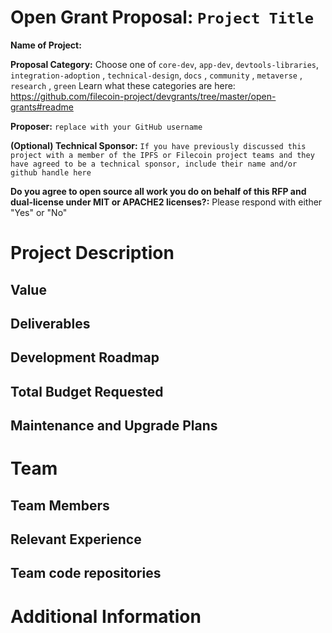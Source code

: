 # Open Grant Proposal: `Project Title`

**Name of Project:**

**Proposal Category:** Choose one of `core-dev`, `app-dev`, `devtools-libraries`, `integration-adoption` , `technical-design`, `docs` , `community` , `metaverse` , `research` , `green` Learn what these categories are here: https://github.com/filecoin-project/devgrants/tree/master/open-grants#readme

**Proposer:** `replace with your GitHub username`

**(Optional) Technical Sponsor:** `If you have previously discussed this project with a member of the IPFS or Filecoin project teams and they have agreed to be a technical sponsor, include their name and/or github handle here`

**Do you agree to open source all work you do on behalf of this RFP and dual-license under MIT or APACHE2 licenses?:** Please respond with either "Yes" or "No"

# Project Description

<!-- Please describe exactly what you are planning to build. Make sure to include the following: -->
<!-- - Start with the need or problem you are trying to solve with this project. -->
<!-- - Describe why your solution is going to adequately solve this problem. -->

<!-- This section should be 2-3 paragraphs long. -->

## Value

<!-- Please describe in more detail why this proposal is valuable for the Filecoin ecosystem. Answer the following questions: -->
<!-- - What are the benefits to getting this right? -->
<!-- - What are the risks if you don't get it right? -->
<!-- - What are the risks that will make executing on this project difficult? -->

<!-- This section should be 1-3 paragraphs long. -->

## Deliverables

<!-- Please describe in details what your final deliverable for this project will be. Include a specification of the project and what functionality the software will deliver when it is finished. -->

## Development Roadmap

<!-- Please break up your development work into a clear set of milestones. This section needs to be very detailed (will vary on the project, but aim for around 2 pages for this section). -->

<!-- For each milestone, please describe: -->
<!-- - The software functionality that we can expect after the completion of each milestone. This should be detailed enough that it can be used to ensure that the software meets the specification you outlined in the Deliverables. -->
<!-- - How many people will be working on each milestone and their roles -->
<!-- - The amount of funding required for each milestone -->
<!-- - How much time this milestone will take to achieve (using real dates) -->

## Total Budget Requested

<!--Sum up the total requested budget across all milestones, and include that figure here. Also, please include a budget breakdown to specify how you are planning to spend these funds. -->

## Maintenance and Upgrade Plans

<!-- Specify your team's long-term plans to maintain this software and upgrade it over time. -->

# Team

## Team Members

<!-- - Team Member 1 -->
<!-- - Team Member 2 -->
<!-- - Team Member 3 -->
<!-- - ...

## Team Member LinkedIn Profiles

<!-- - Team Member 1 LinkedIn profile -->
<!-- - Team Member 2 LinkedIn profile -->
<!-- - Team Member 3 LinkedIn profile -->
<!-- - ...

## Team Website

<!-- Please link to your team's website here (make sure it's `https`) -->

## Relevant Experience

<!-- Please describe (in words) your team's relevant experience, and why you think you are the right team to build this project. You can cite your team's prior experience in similar domains, doing similar dev work, individual team members' backgrounds, etc. -->

## Team code repositories

<!-- Please provide links to your team's prior code repos for similar or related projects. -->

# Additional Information

<!-- How did you learn about the Open Grants Program? -->
<!-- Please provide the best email address for discussing the grant agreement and general next steps. -->
<!-- Please include any additional information that you think would be useful in helping us to evaluate your proposal. -->
